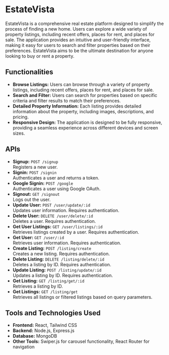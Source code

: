 # EstateVista

EstateVista is a comprehensive real estate platform designed to simplify the process of finding a new home. Users can explore a wide variety of property listings, including recent offers, places for rent, and places for sale. The application provides an intuitive and user-friendly interface, making it easy for users to search and filter properties based on their preferences. EstateVista aims to be the ultimate destination for anyone looking to buy or rent a property.

## Functionalities

- **Browse Listings:** Users can browse through a variety of property listings, including recent offers, places for rent, and places for sale.
- **Search and Filter:** Users can search for properties based on specific criteria and filter results to match their preferences.
- **Detailed Property Information:** Each listing provides detailed information about the property, including images, descriptions, and pricing.
- **Responsive Design:** The application is designed to be fully responsive, providing a seamless experience across different devices and screen sizes.

## APIs
- **Signup:** `POST /signup`  
  Registers a new user.
- **Signin:** `POST /signin`  
  Authenticates a user and returns a token.
- **Google Signin:** `POST /google`  
  Authenticates a user using Google OAuth.
- **Signout:** `GET /signout`  
  Logs out the user.
- **Update User:** `POST /user/update/:id`  
  Updates user information. Requires authentication.
- **Delete User:** `DELETE /user/delete/:id`  
  Deletes a user. Requires authentication.
- **Get User Listings:** `GET /user/listings/:id`  
  Retrieves listings created by a user. Requires authentication.
- **Get User:** `GET /user/:id`  
  Retrieves user information. Requires authentication.
- **Create Listing:** `POST /listing/create`  
  Creates a new listing. Requires authentication.
- **Delete Listing:** `DELETE /listing/delete/:id`  
  Deletes a listing by ID. Requires authentication.
- **Update Listing:** `POST /listing/update/:id`  
  Updates a listing by ID. Requires authentication.
- **Get Listing:** `GET /listing/get/:id`  
  Retrieves a listing by ID.
- **Get Listings:** `GET /listing/get`  
  Retrieves all listings or filtered listings based on query parameters.

## Tools and Technologies Used

- **Frontend:** React, Tailwind CSS
- **Backend:** Node.js, Express.js
- **Database:** MongoDB
- **Other Tools:** Swiper.js for carousel functionality, React Router for navigation
